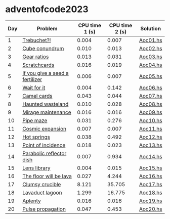 # adventofcode2023

| Day | Problem                                                                | CPU time 1 (s) | CPU time 2 (s) | Solution                 |
|-----|------------------------------------------------------------------------|----------------|----------------|--------------------------|
| 1   | [Trebuchet?!](https://adventofcode.com/2023/day/1)                     | 0.004          | 0.007          | [Aoc01.hs](src/Aoc01.hs) |
| 2   | [Cube conundrum](https://adventofcode.com/2023/day/2)                  | 0.010          | 0.013          | [Aoc02.hs](src/Aoc02.hs) |
| 3   | [Gear ratios](https://adventofcode.com/2023/day/3)                     | 0.013          | 0.031          | [Aoc03.hs](src/Aoc03.hs) |
| 4   | [Scratchcards](https://adventofcode.com/2023/day/4)                    | 0.016          | 0.019          | [Aoc04.hs](src/Aoc04.hs) |
| 5   | [If you give a seed a fertilizer](https://adventofcode.com/2023/day/5) | 0.006          | 0.007          | [Aoc05.hs](src/Aoc05.hs) |
| 6   | [Wait for it](https://adventofcode.com/2023/day/6)                     | 0.004          | 0.142          | [Aoc06.hs](src/Aoc06.hs) |
| 7   | [Camel cards](https://adventofcode.com/2023/day/7)                     | 0.043          | 0.044          | [Aoc07.hs](src/Aoc07.hs) |
| 8   | [Haunted wasteland](https://adventofcode.com/2023/day/8)               | 0.010          | 0.028          | [Aoc08.hs](src/Aoc08.hs) |
| 9   | [Mirage maintenance](https://adventofcode.com/2023/day/9)              | 0.016          | 0.016          | [Aoc09.hs](src/Aoc09.hs) |
| 10  | [Pipe maze](https://adventofcode.com/2023/day/10)                      | 0.031          | 0.276          | [Aoc10.hs](src/Aoc10.hs) |
| 11  | [Cosmic expansion](https://adventofcode.com/2023/day/11)               | 0.007          | 0.007          | [Aoc11.hs](src/Aoc11.hs) |
| 12  | [Hot springs](https://adventofcode.com/2023/day/12)                    | 0.038          | 0.492          | [Aoc12.hs](src/Aoc12.hs) |
| 13  | [Point of incidence](https://adventofcode.com/2023/day/13)             | 0.018          | 0.023          | [Aoc13.hs](src/Aoc13.hs) |
| 14  | [Parabolic reflector dish](https://adventofcode.com/2023/day/14)       | 0.007          | 0.934          | [Aoc14.hs](src/Aoc14.hs) |
| 15  | [Lens library](https://adventofcode.com/2023/day/15)                   | 0.004          | 0.015          | [Aoc15.hs](src/Aoc15.hs) |
| 16  | [The floor will be lava](https://adventofcode.com/2023/day/16)         | 0.027          | 4.244          | [Aoc16.hs](src/Aoc16.hs) |
| 17  | [Clumsy crucible](https://adventofcode.com/2023/day/17)                | 8.121          | 35.705         | [Aoc17.hs](src/Aoc17.hs) |
| 18  | [Lavaduct lagoon](https://adventofcode.com/2023/day/18)                | 1.299          | 16.775         | [Aoc18.hs](src/Aoc18.hs) | 
| 19  | [Aplenty](https://adventofcode.com/2023/day/19)                        | 0.016          | 0.016          | [Aoc19.hs](src/Aoc19.hs) |
| 20  | [Pulse propagation](https://adventofcode.com/2023/day/20)              | 0.047          | 0.453          | [Aoc20.hs](src/Aoc20.hs) |
